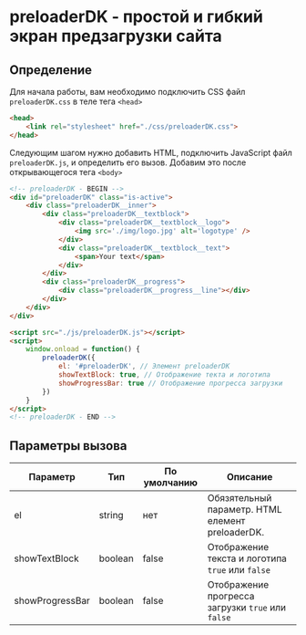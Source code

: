 # preloaderDK - простой и гибкий экран предзагрузки сайта

## Определение
Для начала работы, вам необходимо подключить CSS файл `preloaderDK.css` в теле тега `<head>`
``` html
<head>
    <link rel="stylesheet" href="./css/preloaderDK.css">
</head>
```
Следующим шагом нужно добавить HTML, подключить JavaScript файл `preloaderDK.js`, и определить его вызов. Добавим это после открывающегося тега `<body>`
``` html
<!-- preloaderDK - BEGIN -->
<div id="preloaderDK" class="is-active">
    <div class="preloaderDK__inner">
        <div class="preloaderDK__textblock">
            <div class="preloaderDK__textblock__logo">
                <img src='./img/logo.jpg' alt='logotype' />
            </div>
            <div class="preloaderDK__textblock__text">
                <span>Your text</span>
            </div>
        </div>
        <div class="preloaderDK__progress">
            <div class="preloaderDK__progress__line"></div>
        </div>
    </div>
</div>

<script src="./js/preloaderDK.js"></script>
<script>
    window.onload = function() {
        preloaderDK({
            el: '#preloaderDK', // Элемент preloaderDK
            showTextBlock: true, // Отображение текта и логотипа
            showProgressBar: true // Отображение прогресса загрузки
        })
    }
</script>
<!-- preloaderDK - END -->
```

## Параметры вызова

| Параметр | Тип | По умолчанию | Описание |
| ------ | ------ | ------ | ------ |
| el | string | нет | Обязятельный параметр. HTML елемент preloaderDK. |
| showTextBlock | boolean | false | Отображение текста и логотипа `true` или `false` |
| showProgressBar | boolean | false | Отображение прогресса загрузки `true` или `false` |
